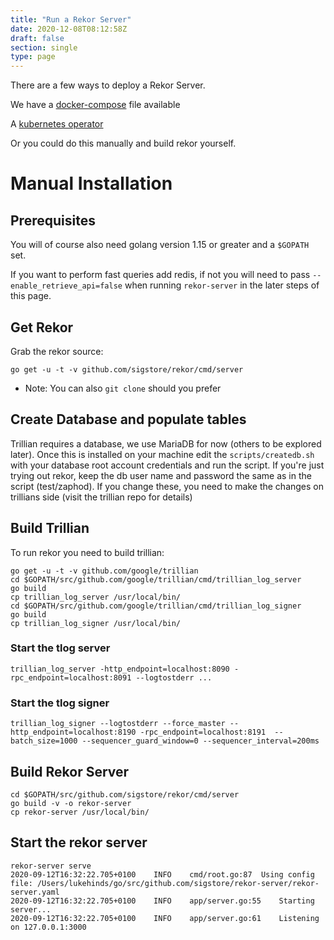 ```yaml
---
title: "Run a Rekor Server"
date: 2020-12-08T08:12:58Z
draft: false
section: single
type: page
---
```

There are a few ways to deploy a Rekor Server.

We have a [docker-compose](https://github.com/sigstore/rekor/blob/main/docker-compose.yml) file available

A [kubernetes operator](https://github.com/sigstore/rekor-operator)

Or you could do this manually and build rekor yourself.

# Manual Installation

## Prerequisites

You will of course also need golang version 1.15 or greater and a `$GOPATH` set.

If you want to perform fast queries add redis, if not you will need to pass `--enable_retrieve_api=false`
when running `rekor-server` in the later steps of this page.

## Get Rekor

Grab the rekor source:

`go get -u -t -v github.com/sigstore/rekor/cmd/server`

* Note: You can also `git clone` should you prefer

## Create Database and populate tables

Trillian requires a database, we use MariaDB for now (others to be explored later). Once this
is installed on your machine edit the `scripts/createdb.sh` with your database root account credentials and run the
script. If you're just trying out rekor, keep the db user name and password the same as in the script (test/zaphod). If
you change these, you need to make the changes on trillians side (visit the trillian repo for details)

## Build Trillian

To run rekor you need to build trillian:

```
go get -u -t -v github.com/google/trillian
cd $GOPATH/src/github.com/google/trillian/cmd/trillian_log_server
go build
cp trillian_log_server /usr/local/bin/
cd $GOPATH/src/github.com/google/trillian/cmd/trillian_log_signer
go build
cp trillian_log_signer /usr/local/bin/
```

### Start the tlog server

```
trillian_log_server -http_endpoint=localhost:8090 -rpc_endpoint=localhost:8091 --logtostderr ...
```

### Start the tlog signer

```
trillian_log_signer --logtostderr --force_master --http_endpoint=localhost:8190 -rpc_endpoint=localhost:8191  --batch_size=1000 --sequencer_guard_window=0 --sequencer_interval=200ms
```

## Build Rekor Server

```
cd $GOPATH/src/github.com/sigstore/rekor/cmd/server
go build -v -o rekor-server
cp rekor-server /usr/local/bin/
```

## Start the rekor server

```
rekor-server serve
2020-09-12T16:32:22.705+0100	INFO	cmd/root.go:87	Using config file: /Users/lukehinds/go/src/github.com/sigstore/rekor-server/rekor-server.yaml
2020-09-12T16:32:22.705+0100	INFO	app/server.go:55	Starting server...
2020-09-12T16:32:22.705+0100	INFO	app/server.go:61	Listening on 127.0.0.1:3000
```
